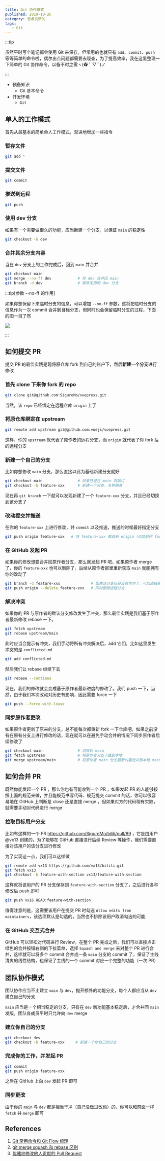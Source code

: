 ```yaml
---
title: Git 协作模式
published: 2019-10-26
category: 想点没谱的
tags:
   - Git
---
```


:::tip

虽然平时写个笔记都会使用 Git 来保存，但常用的也就只有 `add`、`commit`、`push` 等等简单的命令啦，偶尔出点问题都需要去现查，为了提高效率，我在这里整理一下简单的 Git 协作命令，以备不时之需ヽ(✿ ﾟ ▽ ﾟ)ノ

:::

<!-- more -->

- 预备知识
   - Git 基本命令
- 开发环境
   - `Git`

## 单人的工作模式

首先从最基本的简单单人工作模式，渐进地增加一些指令

### 暂存文件

```bash
git add *
```

### 提交文件

```bash
git commit
```

### 推送到远程

```bash
git push
```

### 使用 dev 分支

如果有一个需要做很久的功能，应当新建一个分支，以保证 `main` 的稳定性

```bash
git checkout -b dev
```

### 合并其余分支内容

当在 `dev` 分支上的工作完成后，回到 `main` 并合并

```bash
git checkout main
git merge --no-ff dev            # 将 dev 合并回 main
git branch -d dev                # 移除无用的 dev 分支
```

:::tip[参数 --no-ff 的作用]

如果你想保留下来临时分支的信息，可以增加 `--no-ff` 参数，这将把临时分支的信息作为一次 commit 合并到目标分支，但同时也会保留临时分支的过程，下面的图一目了然

![](../../assets/img/git-collaboration/git-collaboration01.png)

:::

## 如何提交 PR

提交 PR 的最佳实践是现将原仓库 fork 到自己的账户下，然后**新建一个分支**进行修改

### 首先 clone 下来你 fork 的 repo

```bash
git clone git@github.com:SigureMo/vuepress.git
```

当然，该 `repo` 已经绑定在远程仓库 `origin` 上了

### 将原仓库绑定在 upstream

```bash
git remote add upstream git@github.com:vuejs/vuepress.git
```

这样，你的 `upstream` 就代表了原作者的远程分支，而 `origin` 就代表了你 fork 后的远程分支

### 新建一个自己的分支

比如你想修改 `main` 分支，那么直接以此为基础新建分支就好

```bash
git checkout main                # 如果已经在 main 则跳过
git checkout -b feature-xxx      # 新建一个分支，名称随意
```

现在再 `git branch` 一下就可以发现新建了一个 `feature-xxx` 分支，并且已经切换到该分支了

### 改动提交并推送

在你的 `feature-xxx` 上进行修改，并 `commit` 以及推送，推送的时候最好指定分支

```bash
git push origin feature-xxx   # 将 feature-xxx 推送到 origin（也就是你 fork 后的 repo）
```

### 在 GitHub 发起 PR

如果你的修改想要合并回原作者分支，那么就发起 PR 吧，如果原作者 merge 了，你的 `feature-xxx` 也可以删除了，后续从原作者那里重新获取 `main` 就能拥有你的改动了

```bash
git branch -d feature-xxx              # 如果该分支已经没有作用了，可以直接删除
git push origin --delete feature-xxx   # 同时删除远程分支
```

### 解决冲突

如果你的 PR 与原作者的默认分支修改发生了冲突，那么最佳实践是我们基于原作者最新修改 rebase 一下。

```bash
git fetch upstream
git rebase upstream/main
```

此时应当会提示有冲突，我们手动将所有冲突解决后，add 它们，比如这里发生冲突的是 `conflicted.md`

```bash
git add conflicted.md
```

然后我们让 rebase 继续下去

```bash
git rebase --continue
```

现在，我们的修改就会变成基于原作者最新进度的修改了。我们 push 一下，当然，由于我们本次改动对历史有影响，因此需要 force 一下

```bash
git push --force-with-lease
```

### 同步原作者更改

如果原作者更新了原来的分支，总不能每次都重新 fork 一下仓库吧，如果之前没有在原有分支上进行修改的话，现在就可以在避免手动合并的情况下同步原作者后续修改了

```bash
git checkout main                # 切换到 main
git fetch upstream               # 将原作者分支下载到本地
git merge upstream/main          # 将原作者 main 分支最新内容合并到本地 main
```

## 如何合并 PR

既然你能发起一个 PR ，那么你也有可能收到一个 PR ，如果发起 PR 的人能够按照上面的规范来做，并且能规范书写代码、规范提交 commit 的话，你可以很容易地在 GitHub 上判断是 close 还是直接 merge ，但如果对方的代码稍有欠缺，就需要手动对代码进行 merge

### 拉取目标用户分支

比如有这样的一个 PR <https://github.com/SigureMo/bilili/pull/89> ，它是由用户 @vx13 创建的，为了能够在 GitHub 直接进行后续 Review 等操作，我们需要直接对该用户的该分支进行修改

为了实现这一点，我们可以这样做

```bash
git remote add vx13 https://github.com/vx13/bilili.git
git fetch vx13
git checkout -b feature-with-section vx13/feature-with-section
```

这样就将该用户的 PR 分支保存到 `feature-with-section` 分支了，之后进行各种修改后 push 即可

```bash
git push vx16 HEAD:feature-with-section
```

值得注意的是，这需要该用户在提交 PR 时勾选 `Allow edits from maintainers`，该选项默认是勾选的，当然也不排除该用户取消勾选的可能

### 在 GitHub 交互式合并

GitHub 可以轻松对代码进行 Review，在整个 PR 完成之后，我们可以直接点击绿色的合并按钮右侧的下拉菜单，选择 `Squash and merge` 来对整个 PR 进行合并，这样就可以将多个 commit 合并成一条 `main` 分支的 commit 了，保证了主线清爽的线性结构，也保证了主线的一个 commit 对应一个完整的功能（一次 PR）

## 团队协作模式

团队协作应当不止建立 `main` 与 `dev`，抛开额外的功能分支，每个人都应当从 `dev` 建立自己的分支

`main` 应当是一个相当稳定的分支，只有在 `dev` 新功能基本稳定后，才合并回 `main` 发版，团队各成员平时只允许向 `dev` merge

### 建立你自己的分支

```bash
git checkout dev
git checkout -b feature-xxx     # 新建一个你自己的分支
```

### 完成你的工作，并发起 PR

```bash
git commit
git push origin feature-xxx
```

之后在 GitHub 上向 `dev` 发起 PR 即可

### 同步更改

由于你的 `main` 与 `dev` 都是相当干净（自己没做过改动）的，你可以和前面一样 `fetch` 并 `merge` 即可

## References

1. [Git 常用命令和 Git Flow 梳理](https://www.cnblogs.com/ldy-blogs/p/10529946.html#4416607)
2. [git merge squash 和 rebase 区别](https://www.jianshu.com/p/684a8ae9dcf1)
3. [优雅地修改他人贡献的 Pull Request](https://liuyib.github.io/2020/09/19/add-commits-to-others-pr)
